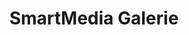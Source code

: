 ---
title: "SmartMedia Galerie"
url: /linkenheim-hochstetten/smartmedia-galerie/
shop: Elektronik
---